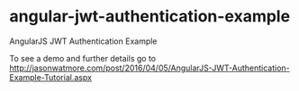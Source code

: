 angular-jwt-authentication-example
==============================

AngularJS JWT Authentication Example

To see a demo and further details go to http://jasonwatmore.com/post/2016/04/05/AngularJS-JWT-Authentication-Example-Tutorial.aspx
